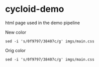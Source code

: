 # cycloid-demo

html page used in the demo pipeline


New color
```
sed -i 's/0f9797/38407c/g' imgs/main.css
```

Orig color
```
sed -i 's/0f9797/38407c/g' imgs/main.css
```
